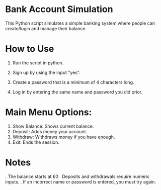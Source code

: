 # Bank Account Simulation

This Python script simulates a simple banking system where people can create/login and manage their balance.

# How to Use

1. Run the script in python.

2. Sign up by using the input "yes".

3. Create a password that is a minimum of 4 characters long.

4. Log in by entering the same name and password you did prior.

# Main Menu Options:

1. Show Balance:  Shows current balance.
2. Deposit:  Adds money your account.
3. Withdraw:  Withdraws money if you have enough.
4. Exit:  Ends the session.

# Notes

. The balance starts at £0
. Deposits and withdrawals require numeric inputs.
. If an incorrect name or password is entered, you must try again.
